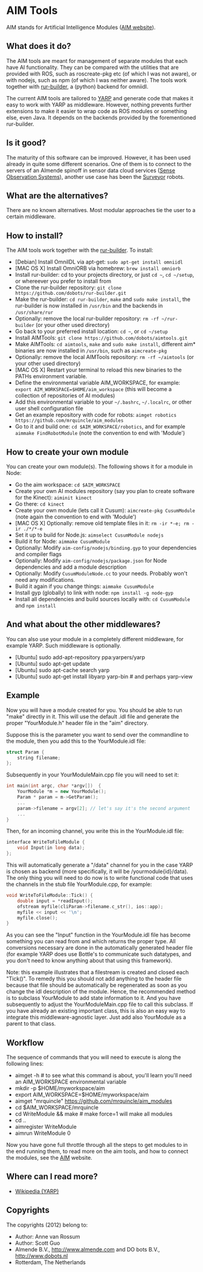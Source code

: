 <!-- Uses markdown syntax for neat display at github -->

# AIM Tools
AIM stands for Artificial Intelligence Modules ([AIM website](http://mrquincle.github.io/aim-bzr/)).

## What does it do?
The AIM tools are meant for management of separate modules that each have AI functionality. They can be compared with the utilities that are provided with ROS, such as roscreate-pkg etc (of which I was not aware), or with nodejs, such as npm (of which I was neither aware). The tools work together with [rur-builder](https://github.com/mrquincle/rur-builder), a (python) backend for omniidl.

The current AIM tools are tailored to [YARP](http://eris.liralab.it/yarp/) and generate code that makes it easy to work with YARP as middleware. However, nothing prevents further extensions to make it easier to wrap code as ROS modules or something else, even Java. It depends on the backends provided by the forementioned rur-builder.

## Is it good?
The maturity of this software can be improved. However, it has been used already in quite some different scenarios. One of them is to connect to the servers of an Almende spinoff in sensor data cloud services ([Sense Observation Systems](http://sense-os.nl)), another use case has been the [Surveyor](http://www.surveyor.com/SRV_info.html) robots.

## What are the alternatives?
There are no known alternatives. Most modular approaches tie the user to a certain middleware.

## How to install?
The AIM tools work together with the [rur-builder](https://github.com/mrquincle/rur-builder). To install:

* [Debian] Install OmniIDL via apt-get: `sudo apt-get install omniidl`
* [MAC OS X] Install OmniORB via homebrew: `brew install omniorb`
* Install rur-builder: cd to your projects directory, or just `cd ~`, `cd ~/setup`, or whereever you prefer to install from
* Clone the rur-builder repository: `git clone https://github.com/dobots/rur-builder.git`
* Make the rur-builder: `cd rur-builder`, `make` and `sudo make install`, the rur-builder is now installed in `/usr/bin` and the backends in `/usr/share/rur`
* Optionally: remove the local rur-builder repository: `rm -rf ~/rur-builder` (or your other used directory)
* Go back to your preferred install location: `cd ~`, or `cd ~/setup`
* Install AIMTools: `git clone https://github.com/dobots/aimtools.git`
* Make AIMTools: `cd aimtools`, `make` and `sudo make install`, different aim* binaries are now installed in `/usr/bin`, such as `aimcreate-pkg`
* Optionally: remove the local AIMTools repository: `rm -rf ~/aimtools` (or your other used directory)
* [MAC OS X] Restart your terminal to reload this new binaries to the PATHs environment variable.
* Define the environmental variable AIM\_WORKSPACE, for example: `export AIM_WORKSPACE=$HOME/aim_workspace` (this will become a collection of repositories of AI modules)
* Add this environmental variable to your `~/.bashrc`, `~/.localrc`, or other user shell configuration file
* Get an example repository with code for robots: `aimget robotics https://github.com/mrquincle/aim_modules`
* Go to it and build one: `cd $AIM_WORKSPACE/robotics`, and for example `aimmake FindRobotModule` (note the convention to end with 'Module')

## How to create your own module

You can create your own module(s). The following shows it for a module in Node:

* Go the aim workspace: `cd $AIM_WORKSPACE`
* Create your own AI modules repository (say you plan to create software for the Kinect): `aiminit kinect` 
* Go there: `cd kinect`
* Create your own module (lets call it Cusum): `aimcreate-pkg CusumModule` (note again the convention to end with 'Module')
* [MAC OS X] Optionally: remove old template files in it: `rm -ir *-e; rm -ir ./*/*-e` 
* Set it up to build for Node.js: `aimselect CusumModule nodejs`
* Build it for Node: `aimmake CusumModule`
* Optionally: Modify `aim-config/nodejs/binding.gyp` to your dependencies and compiler flags
* Optionally: Modify `aim-config/nodejs/package.json` for Node dependencies and add a module description
* Optionally: Modify `CusumModuleNode.cc` to your needs. Probably won't need any modifications.
* Build it again if you change things: `aimmake CusumModule`
* Install gyp (globally) to link with node: `npm install -g node-gyp`
* Install all dependencies and build sources locally with: `cd CusumModule` and `npm install`

## And what about the other middlewares?

You can also use your module in a completely different middleware, for example YARP. Such middleware is optionally. 

* [Ubuntu] sudo add-apt-repository ppa:yarpers/yarp
* [Ubuntu] sudo apt-get update
* [Ubuntu] sudo apt-cache search yarp
* [Ubuntu] sudo apt-get install libyarp yarp-bin # and perhaps yarp-view

## Example
Now you will have a module created for you. You should be able to run "make" directly in it. This will use the default .idl file and generate the proper "YourModule.h" header file in the "aim" directory.

Suppose this is the parameter you want to send over the commandline to the module, then you add this to the YourModule.idl file:

```cpp
struct Param {
	string filename;
};
```

Subsequently in your YourModuleMain.cpp file you will need to set it:

```cpp
int main(int argc, char *argv[])  {
	YourModule *m = new YourModule();
	Param * param = m->GetParam();
	...
	param->filename = argv[2]; // let's say it's the second argument
	...
}
```

Then, for an incoming channel, you write this in the YourModule.idl file:

```cpp
interface WriteToFileModule {
	void Input(in long data);
};
```

This will automatically generate a "/data" channel for you in the case YARP is chosen as backend (more specifically, it will be /yourmodule{id}/data). The only thing you will need to do now is to write functional code that uses the channels in the stub file YourModule.cpp, for example:

```cpp
void WriteToFileModule::Tick() {
	double input = *readInput();
	ofstream myfile(cliParam->filename.c_str(), ios::app);
	myfile << input << '\n';
	myfile.close();
}
```

As you can see the "Input" function in the YourModule.idl file has become something you can read from and which returns the proper type. All conversions necessary are done in the automatically generated header file (for example YARP does use Bottle's to communicate such datatypes, and you don't need to know anything about that using this framework).

Note: this example illustrates that a filestream is created and closed each "Tick()". To remedy this you should not add anything to the header file because that file should be automatically be regenerated as soon as you change the idl description of the module. Hence, the recommended method is to subclass YourModule to add state information to it. And you have subsequently to adjust the YourModuleMain.cpp file to call this subclass. If you have already an existing important class, this is also an easy way to integrate this middleware-agnostic layer. Just add also YourModule as a parent to that class.

## Workflow

The sequence of commands that you will need to execute is along the following lines:

* aimget -h # to see what this command is about, you'll learn you'll need an AIM_WORKSPACE environmental variable
* mkdir -p $HOME/myworkspace/aim
* export AIM_WORKSPACE=$HOME/myworkspace/aim
* aimget "mrquincle" https://github.com/mrquincle/aim_modules
* cd $AIM_WORKSPACE/mrquincle
* cd WriteModule && make # make force=1 will make all modules
* cd ..
* aimregister WriteModule
* aimrun WriteModule 0

Now you have gone full throttle through all the steps to get modules to in the end running them, to read more on the aim tools, and how to connect the modules, see the [AIM](http://mrquincle.github.com/aim-bzr/) website.

## Where can I read more?
* [Wikipedia (YARP)](http://en.wikipedia.org/wiki/YARP)

## Copyrights
The copyrights (2012) belong to:

- Author: Anne van Rossum
- Author: Scott Guo
- Almende B.V., http://www.almende.com and DO bots B.V., http://www.dobots.nl
- Rotterdam, The Netherlands
